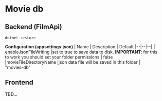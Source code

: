 # Movie db


## Backend (FilmApi)


    dotnet restore
  

**Configuration (appsettings.json)**
| Name | Description  | Default
|--|--|--|
| enableJsonFileWriting |set to true to save data to disk. **IMPORTANT**: for this to work you should set your folder permissions  | false
|movieFileDirectoryName |json data file will be saved in this folder | "movies-db"
 
  ## Frontend
  TBD...